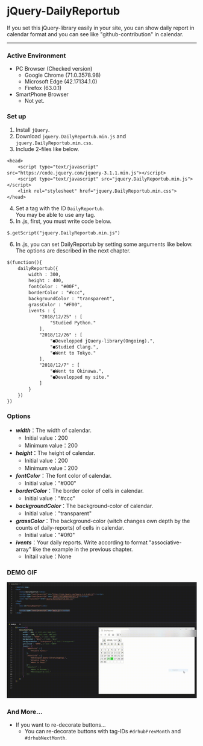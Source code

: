 # jQuery-DailyReportub
If you set this jQuery-library easily in your site, you can show daily report in calendar format and you can see like "github-contribution" in calendar.

---
### Active Environment
- PC Browser (Checked version)
    - Google Chrome (71.0.3578.98)
    - Microsoft Edge (42.17134.1.0)
    - Firefox (63.0.1)
- SmartPhone Browser
    - Not yet.

### Set up
1. Install `jQuery`.
2. Download `jquery.DailyReportub.min.js` and `jquery.DailyReportub.min.css`.
3. Include 2-files like below.
```
<head>
    <script type="text/javascript" src="https://code.jquery.com/jquery-3.1.1.min.js"></script>
    <script type="text/javascript" src="jquery.DailyReportub.min.js"></script>
    <link rel="stylesheet" href="jquery.DailyReportub.min.css">
</head>
```
4. Set a tag with the ID `DailyReportub`.  
You may be able to use any tag.
5. In .js, first, you must write code below.
```
$.getScript("jquery.DailyReportub.min.js")
```
6. In .js, you can set DailyReportub by setting some arguments like below.  
The options are described in the next chapter.
```
$(function(){
    dailyReportub({
        width : 300,
        height : 400,
        fontColor : "#00F",
        borderColor : "#ccc",
        backgroundColor : "transparent",
        grassColor : "#F00",
        ivents : {
            "2018/12/25" : [
                "Studied Python."
            ],
            "2018/12/26" : [
                "●Developped jQuery-library(Ongoing).",
                "●Studied Clang.",
                "●Went to Tokyo."
            ],
            "2018/12/7" : [
                "●Went to Okinawa.",
                "●Developped my site."
            ]
        }
    })
})
```

### Options
- ***width***：The width of calendar.
    - Initial value：200
    - Minimum value：200
- ***height***：The height of calendar.
    - Initial value：200
    - Minimum value：200
- ***fontColor***：The font color of calendar.
    - Initial value："#000"
- ***borderColor***：The border color of cells in calendar.
    - Initial value："#ccc"
- ***backgroundColor***：The background-color of calendar.
    - Initial value："transparent"
- ***grassColor***：The background-color (witch changes own depth by the counts of daily-reports) of cells in calendar.
    - Initial value："#0f0"
- ***ivents***：Your daily reports. Write according to format "associative-array" like the example in the previous chapter.
    - Initail value：None

### DEMO GIF
![DEMO](https://github.com/KagenoMoheji/jQuery-DailyReportub/blob/media/media/DailyReportub.gif)

### And More...
- If you want to re-decorate buttons...
    - You can re-decorate buttons with tag-IDs `#drhubPrevMonth` and `#drhubNextMonth`.